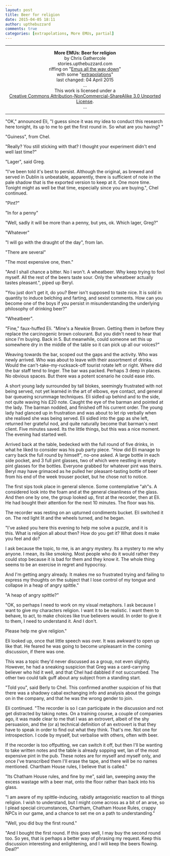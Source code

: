 ```yaml
---
layout: post
title: Beer for religion
date: 2015-04-05 18:11
author: upthebuzzard
comments: true
categories: [extrapolations, More EMUs, partial]
---
```

<hr />

<div style="text-align:center;"><strong>More EMUs: Beer for religion</strong></div>

<div style="text-align:center;">by Chris Gathercole</div>

<div style="text-align:center;">stories.upthebuzzard.com</div>

<div style="text-align:center;">riffing on "<a title="Emus all the way down" href="http://stories.upthebuzzard.com/2013/06/29/emus-all-the-way-down/">Emus all the way down</a>"</div>

<div style="text-align:center;">with some "<a title="Extrapolations" href="http://stories.upthebuzzard.com/predicting-the-present/extrapolations/">extrapolations</a>"</div>

<div style="text-align:center;">last changed: 04 April 2015</div>

<div style="text-align:center;">...</div>

<div style="text-align:center;">This work is licensed under a</div>

<div style="text-align:center;"><a href="http://creativecommons.org/licenses/by-nc-sa/3.0/" rel="license">Creative Commons Attribution-NonCommercial-ShareAlike 3.0 Unported License</a>.</div>

<div style="text-align:center;">...</div>

<hr />

<div></div>

"OK," announced Eli, "I guess since it was my idea to conduct this research here tonight, its up to me to get the first round in. So what are you having? "

"Guiness", from Chel.

"Really? You still sticking with that? I thought your experiment didn't end well last time?"

"Lager", said Greg.

"I've been told it's best to persist. Although the original, as brewed and served in Dublin is unbeatable, apparently, there is sufficient of note in the pale shadow that is the exported version to keep at it. One more time. Tonight might as well be that time, especially since you are buying.", Chel continued.

"Pint?"

"In for a penny"

"Well, sadly it will be more than a penny, but yes, ok. Which lager, Greg?"

"Whatever"

"I will go with the draught of the day", from Ian.

"There are several"

"The most expensive one, then."

"And I shall chance a bitter. No I won't. A wheatbeer. Why keep trying to fool myself. All the rest of the beers taste sour. Only the wheatbeer actually tastes pleasant.", piped up Beryl.

"You just don't get it, do you? Beer isn't supposed to taste nice. It is sold in quantity to induce belching and farting, and sexist comments. How can you become one of the boys if you persist in misunderstanding the underlying philosophy of drinking beer?"

"Wheatbeer".

"Fine," faux-huffed Eli. "Mine's a Newkie Brown. Getting them in before they replace the carcinogenic brown colourant. But you didn't need to hear that since I'm buying. Back in 5. But meanwhile, could someone set this up somewhere dry in the middle of the table so it can pick up all our voices?"

<!--more-->

Weaving towards the bar, scoped out the gaps and the activity. Who was newly arrived. Who was about to leave with their assortment of drinks. Would the can't-take-my-rucksack-off tourist rotate left or right. Where did the bar staff tend to linger. The bar was packed. Perhaps 3 deep in places. No obvious spaces. But there was a potent scenario he could ease into.

A short young lady surrounded by tall blokes, seemingly frustrated with not being served, not yet learnèd in the art of elbows, eye contact, and general bar queueing scrummage techniques. Eli sidled up behind and to the side, not quite waving his £20 note. Caught the eye of the barman and pointed at the lady. The barman nodded, and finished off his current order. The young lady had glanced up in frustration and was about to let rip verbally when she realised she was being served. Eli sidled into the gap as she left, returned her grateful nod, and quite naturally become that barman's next client. Five minutes saved. Its the little things, but this was a nice moment. The evening had started well.

Arrived back at the table, bedecked with the full round of five drinks, in what he liked to consider was his pub party piece. "How did Eli manage to carry back the full round by himself", no-one asked. A large bottle in each side pocket, and 3 full pint glasses, two of which were nestling in empty pint glasses for the bottles. Everyone grabbed for whatever pint was theirs. Beryl may have grimaced as he pulled her pleasant-tasting bottle of beer from his end of the week trouser pocket, but he chose not to notice.

The first sips took place in general silence. Some contemplative "ah"s. A considered look into the foam and at the general cleanliness of the glass. And then one by one, the group looked up, first at the recorder, then at Eli. He had bought their attention for the next 10 minutes. The floor was his.

The recorder was resting on an upturned condiments bucket. Eli switched it on. The red light lit and the wheels turned, and he began.

"I've asked you here this evening to help me solve a puzzle, and it is this. What is religion all about then? How do you get it? What does it make you feel and do?

I ask because the topic, to me, is an angry mystery. Its a mystery to me why anyone. I mean, its like smoking. Most people who do it would rather they could stop because it is bad for them and they know it. The whole thing seems to be an exercise in regret and hypocrisy.

And I'm getting angry already. It makes me so frustrated trying and failing to express my thoughts on the subject that I lose control of my tongue and collapse in a heap of angry spittle."

"A heap of angry spittle?"

"OK, so perhaps I need to work on my visual metaphors. I ask because I want to give my characters religion. I want it to be realistic. I want them to behave, to act, to make choices like true believers would. In order to give it to them, I need to understand it. And I don't.

Please help me give religion."

Eli looked up, once that little speech was over. It was awkward to open up like that. He feared he was going to become unpleasant in the coming discussion, if there was one.

This was a topic they'd never discussed as a group, not even slightly. However, he had a sneaking suspicion that Greg was a card-carrying believer who hid it well, and that Chel had dabbled if not succumbed. The other two could talk guff about any subject from a standing start.

"Told you", said Berly to Chel. This confirmed another suspicion of his that there was a shadowy cabal exchanging info and analysis about the goings on in the company, and that he was the wrong gender to join.

Eli continued. "The recorder is so I can participate in the discussion and not get distracted by taking notes. On a training course, a couple of companies ago, it was made clear to me that I was an extrovert, albeit of the shy persuasion, and the (or a) technical definition of an extrovert is that they have to speak in order to find out what they think. That's me. Not one for introspection. I code by myself, but verbalise with others, often with beer.

If the recorder is too offputting, we can switch it off, but then I'll be wanting to take written notes and the table is already sopping wet, Ian of the most expensive pint in the pub. These notes are for myself and myself only, and once I've transcribed them I'll erase the tape, and there will be no names mentioned. Chartham House rules, I believe that is called."

"Its Chatham House rules, and fine by me", said Ian, sweeping away the excess wastage with a beer mat, onto the floor rather than back into his glass.

"I am aware of my spittle-inducing, rabidly antagonistic reaction to all things religion. I wish to understand, but I might come across as a bit of an arse, so I plead special circumstances, Chartham, Chatham House Rules, crappy NPCs in our game, and a chance to set me on a path to understanding."

"Well, you did buy the first round."

"And I bought the first round. If this goes well, I may buy the second round too. So yes, that is perhaps a better way of phrasing my request. Keep this discussion interesting and enlightening, and I will keep the beers flowing. Deal?"
